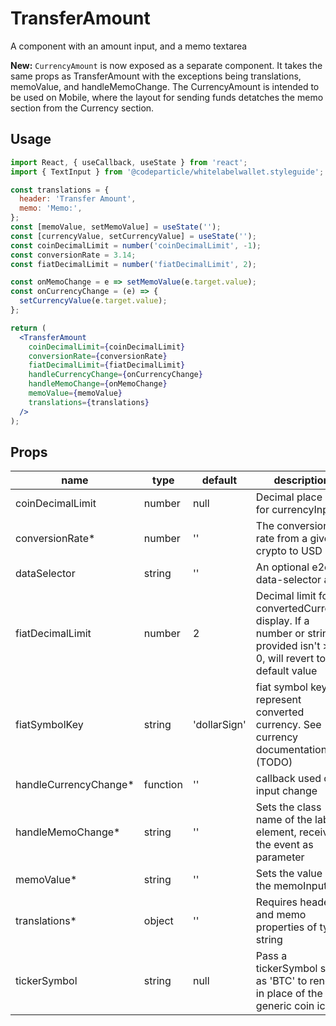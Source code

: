 # TransferAmount

A component with an amount input, and a memo textarea

**New:**
`CurrencyAmount` is now exposed as a separate component. It takes the same props as TransferAmount with the exceptions being translations, memoValue, and handleMemoChange. The CurrencyAmount is intended to be used on Mobile, where the layout for sending funds detatches the memo section from the Currency section.

## Usage

```jsx
import React, { useCallback, useState } from 'react';
import { TextInput } from '@codeparticle/whitelabelwallet.styleguide';

const translations = {
  header: 'Transfer Amount',
  memo: 'Memo:',
};
const [memoValue, setMemoValue] = useState('');
const [currencyValue, setCurrencyValue] = useState('');
const coinDecimalLimit = number('coinDecimalLimit', -1);
const conversionRate = 3.14;
const fiatDecimalLimit = number('fiatDecimalLimit', 2);

const onMemoChange = e => setMemoValue(e.target.value);
const onCurrencyChange = (e) => {
  setCurrencyValue(e.target.value);
};

return (
  <TransferAmount
    coinDecimalLimit={coinDecimalLimit}
    conversionRate={conversionRate}
    fiatDecimalLimit={fiatDecimalLimit}
    handleCurrencyChange={onCurrencyChange}
    handleMemoChange={onMemoChange}
    memoValue={memoValue}
    translations={translations}
  />
);
```

## Props

| name | type | default | description |
| ---- | ---- | ------- | ----------- |
| coinDecimalLimit | number | null | Decimal place limit for currencyInput |
| conversionRate* | number | '' | The conversion rate from a given crypto to USD |
| dataSelector | string | '' | An optional e2e data-selector attr |
| fiatDecimalLimit | number | 2 | Decimal limit for convertedCurrency display. If a number or string provided isn't >= 0, will revert to default value |
| fiatSymbolKey | string | 'dollarSign' | fiat symbol key to represent converted currency. See currency documentation (TODO) |
| handleCurrencyChange* | function | '' | callback used on input change |
| handleMemoChange* | string | '' | Sets the class name of the label element, receives the event as parameter |
| memoValue* | string | '' | Sets the value of the memoInput |
| translations* | object | '' | Requires header and memo properties of type string |
| tickerSymbol | string | null | Pass a tickerSymbol such as 'BTC' to render in place of the generic coin icon |

